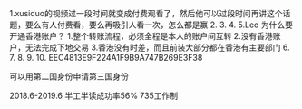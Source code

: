 1.xusiduo的视频过一段时间就变成付费观看了，然后他可以过段时间再讲这个话题，要么有人付费看，要么再吸引人看一次，怎么都是赢
2.
3.
4.
5.Leo
	为什么要开通香港账户？
		1.整个转账流程，必须全程是本人的账户间互转
		2.没有香港账户，无法完成下地交易
		3.香港没有时差，而且前装大部分都在香港有主要部门
6.
7.
8.
9.
10.
EEC4813E9F224A1F9B9A747B269E3F38

可以用第二国身份申请第三国身份

2018.6-2019.6 半工半读成功率56%
735工作制